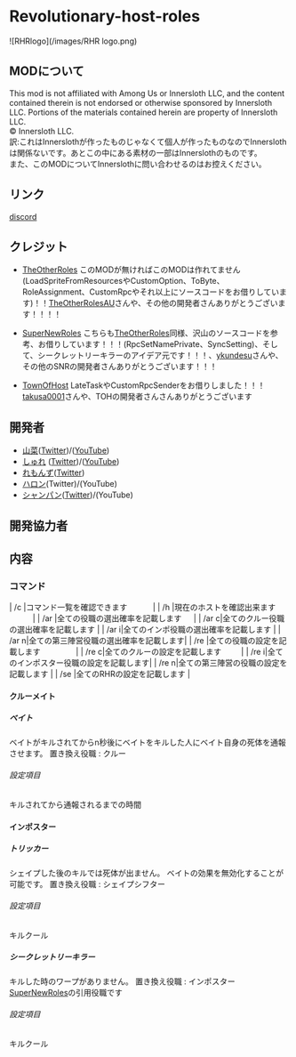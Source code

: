 # Revolutionary-host-roles
![RHRlogo](/images/RHR logo.png)

## MODについて
This mod is not affiliated with Among Us or Innersloth LLC, and the content contained therein is not endorsed or otherwise sponsored by Innersloth LLC. Portions of the materials contained herein are property of Innersloth LLC.<br>
 © Innersloth LLC. <br>
訳:これはInnerslothが作ったものじゃなくて個人が作ったものなのでInnerslothは関係ないです。あとこの中にある素材の一部はInnerslothのものです。<br>
また、このMODについてInnerslothに問い合わせるのはお控えください。

## リンク
[discord](https://discord.gg/KC3G57CWeU)

## クレジット
- [TheOtherRoles](https://github.com/TheOtherRolesAU/TheOtherRoles) このMODが無ければこのMODは作れてません(LoadSpriteFromResourcesやCustomOption、ToByte、RoleAssignment、CustomRpcやそれ以上にソースコードをお借りしています)！！[TheOtherRolesAU](https://github.com/TheOtherRolesAU)さんや、その他の開発者さんありがとうございます！！！！

- [SuperNewRoles](https://github.com/ykundesu/SuperNewRoles) こちらも[TheOtherRoles](https://github.com/TheOtherRolesAU/TheOtherRoles)同様、沢山のソースコードを参考、お借りしています！！！(RpcSetNamePrivate、SyncSetting)、そして、シークレットリーキラーのアイデア元です！！！、[ykundesu](https://github.com/ykundesu)さんや、その他のSNRの開発者さんありがとうございます！！！

- [TownOfHost](https://github.com/tukasa0001/TownOfHost) LateTaskやCustomRpcSenderをお借りしました！！！[takusa0001](https://github.com/tukasa0001)さんや、TOHの開発者さんさんありがとうございます

## 開発者
- [山菜](https://github.com/sansai0707)([Twitter](https://twitter.com/sansai_yukkuri))/([YouTube](https://youtube.com/channel/UCj1SxnfqEKlnwXkhCG_VZ7w))
- [しゅれ](https://github.com/oshurecat) ([Twitter](https://twitter.com/syure_soncho))/([YouTube](https://www.youtube.com/channel/UCvMjW7DUM0b_TA5TRjJ3BMw))
- [れもんず](https://github.com/remons123)([Twitter](https://twitter.com/abcremons))
- [ハロン](https://github.com/Haroweeeeen)(Twitter)/(YouTube)
- [シャンパン](https://github.com/Shanpan2)([Twitter](https://twitter.com/shanpanus?s=21&t=VkDFSOnM3bkZQ7Rdw1vNHA))/(YouTube)
## 開発協力者

## 内容
### コマンド
| /c   |コマンド一覧を確認できます        　　　|
| /h   |現在のホストを確認出来ます        　　　|
| /ar  |全ての役職の選出確率を記載します 　     |
| /ar c|全てのクルー役職の選出確率を記載します  |
| /ar i|全てのインポ役職の選出確率を記載します  |
| /ar n|全ての第三陣営役職の選出確率を記載します|
| /re  |全ての役職の設定を記載します  　　　　  |
| /re c|全てのクルーの設定を記載します  　　    |
| /re i|全てのインポスター役職の設定を記載します|
| /re n|全ての第三陣営の役職の設定を記載します  |
| /se  |全てのRHRの設定を記載します             |
#### クルーメイト
##### ベイト <br>
ベイトがキルされてからn秒後にベイトをキルした人にベイト自身の死体を通報させます。
置き換え役職 : クルー
###### 設定項目
キルされてから通報されるまでの時間
#### インポスター
##### トリッカー <br>
シェイプした後のキルでは死体が出ません。
ベイトの効果を無効化することが可能です。
置き換え役職 : シェイプシフター
###### 設定項目
キルクール
##### シークレットリーキラー <br>
キルした時のワープがありません。
置き換え役職 : インポスター
[SuperNewRoles](https://github.com/ykundesu/SuperNewRoles)の引用役職です
###### 設定項目
キルクール